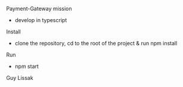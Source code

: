 Payment-Gateway mission

- develop in typescript

Install

- clone the repository, cd to the root of the project & run npm install

Run

- npm start

Guy Lissak

